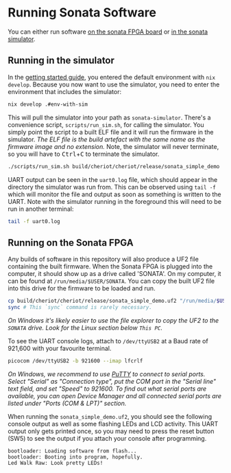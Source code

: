 # Running Sonata Software

You can either run software [on the sonata FPGA board](#running-on-the-sonata-fpga)
or [in the sonata simulator](#running-in-the-simulator).

## Running in the simulator

In the [getting started guide][], you entered the default environment with `nix develop`.
Because you now want to use the simulator, you need to enter the environment that includes the simulator:

```sh
nix develop .#env-with-sim
```

[getting started guide]: ../getting-started.md

This will pull the simulator into your path as `sonata-simulator`.
There's a convenience script, `scripts/run_sim.sh`, for calling the simulator.
You simply point the script to a built ELF file and it will run the firmware in the simulator.
*The ELF file is the build artefact with the same name as the firmware image and no extension.*
Note, the simulator will never terminate, so you will have to <kbd>Ctrl</kbd>+<kbd>C</kbd> to terminate the simulator.

```sh
./scripts/run_sim.sh build/cheriot/cheriot/release/sonata_simple_demo
```

UART output can be seen in the `uart0.log` file, which should appear in the directory the simulator was run from.
This can be observed using `tail -f` which will monitor the file and output as soon as something is written to the UART.
Note with the simulator running in the foreground this will need to be run in another terminal:

```sh
tail -f uart0.log
```

## Running on the Sonata FPGA

Any builds of software in this repository will also produce a UF2 file containing the built firmware.
When the Sonata FPGA is plugged into the computer, it should show up as a drive called 'SONATA'.
On my computer, it can be found at `/run/media/$USER/SONATA`.
You can copy the built UF2 file into this drive for the firmware to be loaded and run.

```sh
cp build/cheriot/cheriot/release/sonata_simple_demo.uf2 "/run/media/$USER/SONATA/"
sync # This `sync` command is rarely necessary.
```

*On Windows it's likely easier to use the file explorer to copy the UF2 to the `SONATA` drive.*
*Look for the Linux section below `This PC`.*

To see the UART console logs, attach to `/dev/ttyUSB2` at a Baud rate of 921,600 with your favourite terminal.

```sh
picocom /dev/ttyUSB2 -b 921600 --imap lfcrlf
```

*On Windows, we recommend to use [PuTTY](https://www.putty.org/) to connect to serial ports.*
*Select "Serial" as "Connection type", put the COM port in the "Serial line" text field, and set "Speed" to 921600.*
*To find out what serial ports are available, you can open Device Manager and all connected serial ports are listed under "Ports (COM & LPT)" section.*

When running the `sonata_simple_demo.uf2`, you should see the following console output as well as some flashing LEDs and LCD activity.
This UART output only gets printed once, so you may need to press the reset button (SW5) to see the output if you attach your console after programming.

```
bootloader: Loading software from flash...
bootloader: Booting into program, hopefully.
Led Walk Raw: Look pretty LEDs!
```
